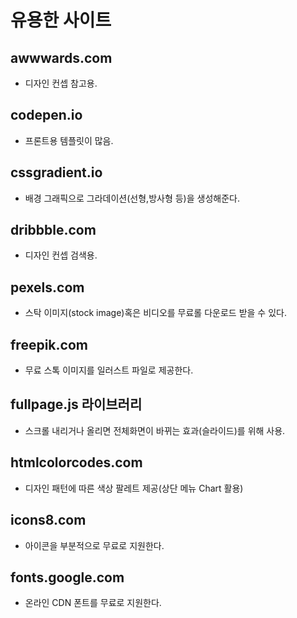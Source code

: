 # 유용한 사이트
## awwwards.com
- 디자인 컨셉 참고용.
## codepen.io
- 프론트용 템플릿이 많음.
## cssgradient.io
- 배경 그래픽으로 그라데이션(선형,방사형 등)을 생성해준다.
## dribbble.com
- 디자인 컨셉 검색용.
## pexels.com
- 스탁 이미지(stock image)혹은 비디오를 무료롤 다운로드 받을 수 있다.
## freepik.com
- 무료 스톡 이미지를 일러스트 파일로 제공한다.
## fullpage.js 라이브러리
- 스크롤 내리거나 올리면 전체화면이 바뀌는 효과(슬라이드)를 위해 사용.
## htmlcolorcodes.com
- 디자인 패턴에 따른 색상 팔레트 제공(상단 메뉴 Chart 활용)
## icons8.com
- 아이콘을 부분적으로 무료로 지원한다.
## fonts.google.com
- 온라인 CDN 폰트를 무료로 지원한다.